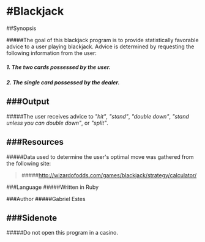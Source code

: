 #Blackjack
===
##Synopsis

#####The goal of this blackjack program is to provide statistically favorable advice to a user playing blackjack. Advice is determined by requesting the following information from the user:
#####  1. The two cards possessed by the user.
#####  2. The single card possessed by the dealer.

###Output
-
#####The user receives advice to *"hit"*, *"stand"*, *"double down"*, *"stand unless you can double down"*, or *"split"*.

###Resources
-
#####Data used to determine the user's optimal move was gathered from the following site:
>#####http://wizardofodds.com/games/blackjack/strategy/calculator/

###Language
#####Written in Ruby

###Author
#####Gabriel Estes


###Sidenote
-
#####Do not open this program in a casino.
